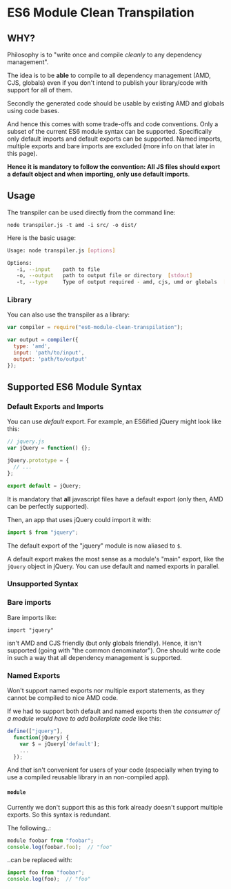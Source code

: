 # ES6 Module Clean Transpilation

## WHY?

Philosophy is to "write once and compile *cleanly* to any dependency management".

The idea is to be **able** to compile to all dependency management (AMD, CJS, globals) even
if you don't intend to publish your library/code with support for all of them.

Secondly the generated code should be usable by existing AMD and globals using code bases.

And hence this comes with some trade-offs and code conventions. Only a subset of the current ES6 module syntax can be supported.
Specifically only default imports and default exports can be supported. Named imports, multiple exports and bare imports are excluded (more info on that later in this page).

**Hence it is mandatory to follow the convention: All JS files should export a default object and when importing, only use default imports**.

## Usage

The transpiler can be used directly from the command line:

```
node transpiler.js -t amd -i src/ -o dist/
```

Here is the basic usage:

```bash
Usage: node transpiler.js [options]

Options:
   -i, --input    path to file
   -o, --output   path to output file or directory  [stdout]
   -t, --type     Type of output required - amd, cjs, umd or globals  [amd]
```

### Library

You can also use the transpiler as a library:

```javascript
var compiler = require("es6-module-clean-transpilation");

var output = compiler({
  type: 'amd',
  input: 'path/to/input',
  output: 'path/to/output'
});
```

## Supported ES6 Module Syntax

### Default Exports and Imports

You can use *default* export. For example, an ES6ified jQuery might
look like this:

```javascript
// jquery.js
var jQuery = function() {};

jQuery.prototype = {
  // ...
};

export default = jQuery;
```

It is mandatory that **all** javascript files have a default export (only then, AMD can be perfectly supported).

Then, an app that uses jQuery could import it with:

```javascript
import $ from "jquery";
```

The default export of the "jquery" module is now aliased to `$`.

A default export makes the most sense as a module's "main" export, like the
`jQuery` object in jQuery. You can use default and named exports in parallel.

### Unsupported Syntax

### Bare imports

Bare imports like:
```
import "jquery"
```
isn't AMD and CJS friendly (but only globals friendly). Hence, it isn't supported (going with "the common denominator").
One should write code in such a way that all dependency management is supported.

### Named Exports

Won't support named exports nor multiple export statements, as they cannot be compiled to nice AMD code.

If we had to support both default and named exports then *the consumer of a module would have to add boilerplate code* like this:

```js
define(["jquery"],
  function(jQuery) {
    var $ = jQuery['default'];
    ...
  });
```
And *that* isn't convenient for users of your code (especially when trying to use a compiled reusable library in an non-compiled app).

#### `module`

Currently we don't support this as this fork already doesn't support multiple exports. So this syntax is redundant.

The following..:
```js
module foobar from "foobar";
console.log(foobar.foo);  // "foo"
```

..can be replaced with:
```js
import foo from "foobar";
console.log(foo);  // "foo"
```
